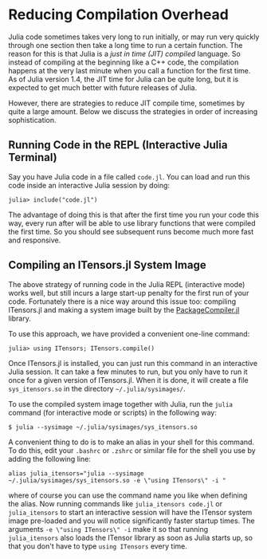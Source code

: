 # Reducing Compilation Overhead

Julia code sometimes takes very long to run initially, or may run very quickly through one section then take a long time to run a certain function. The reason for this is that Julia is a _just in time (JIT) compiled_ language. So instead of compiling at the beginning like a C++ code, the compilation happens at the very last minute when you call a function for the first time. As of Julia version 1.4, the JIT time for Julia can be quite long, but it is expected to get much better with future releases of Julia.

However, there are strategies to reduce JIT compile time, sometimes by quite a large amount. Below we discuss the strategies in order of increasing sophistication.

## Running Code in the REPL (Interactive Julia Terminal)

Say you have Julia code in a file called `code.jl`. You can load and run this code inside an interactive Julia session by doing:

    julia> include("code.jl")

The advantage of doing this is that after the first time you run your code this way, every run after will be able to use library functions that were compiled the first time. So you should see subsequent runs become much more fast and responsive. 

## Compiling an ITensors.jl System Image

The above strategy of running code in the Julia REPL (interactive mode) works well, but still incurs a large start-up penalty for the first run of your code. Fortunately there is a nice way around this issue too: compiling ITensors.jl and making a system image built by the [PackageCompiler.jl](https://github.com/JuliaLang/PackageCompiler.jl) library.

To use this approach, we have provided a convenient one-line command:

    julia> using ITensors; ITensors.compile()

Once ITensors.jl is installed, you can just run this command in an interactive Julia session. It can take a few minutes to run, but you only have to run it once for a given version of ITensors.jl. When it is done, it will create a file `sys_itensors.so` in the directory `~/.julia/sysimages/`.

To use the compiled system image together with Julia, run the `julia` command (for interactive mode or scripts) in the following way:

    $ julia --sysimage ~/.julia/sysimages/sys_itensors.so

A convenient thing to do is to make an alias in your shell for this command. To do this, edit your `.bashrc` or `.zshrc` or similar file for the shell you use by adding the following line:

    alias julia_itensors="julia --sysimage ~/.julia/sysimages/sys_itensors.so -e \"using ITensors\" -i "

where of course you can use the command name you like when defining the alias. Now running commands like `julia_itensors code.jl` or `julia_itensors` to start an interactive session will have the ITensor system image pre-loaded and you will notice significantly faster startup times. The arguments `-e \"using ITensors\" -i` make it so that running `julia_itensors` also loads the ITensor library as soon as Julia starts up, so that you don't have to type `using ITensors` every time.
